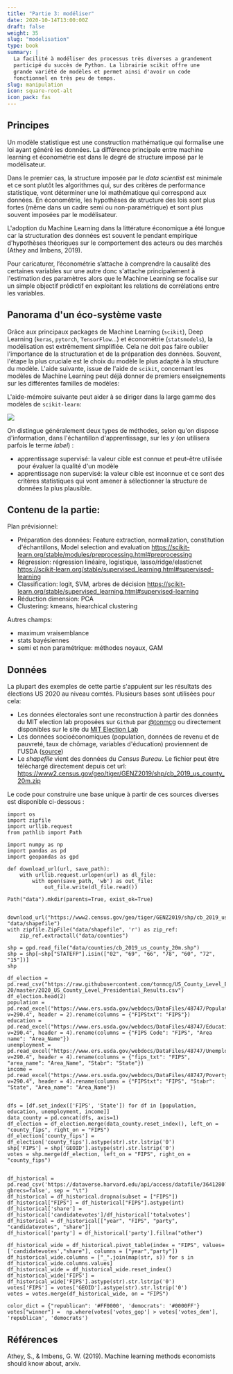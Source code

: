 ```yaml
---
title: "Partie 3: modéliser"
date: 2020-10-14T13:00:00Z
draft: false
weight: 35
slug: "modelisation"
type: book
summary: |
  La facilité à modéliser des processus très diverses a grandement 
  participé du succès de Python. La librairie scikit offre une
  grande variété de modèles et permet ainsi d'avoir un code
  fonctionnel en très peu de temps.
slug: manipulation
icon: square-root-alt
icon_pack: fas
---
```



## Principes

Un modèle statistique est une construction mathématique qui formalise une loi
ayant généré les données. La différence principale entre machine learning et économétrie
est dans le degré de structure imposé par le modélisateur. 

Dans le premier cas,
la structure imposée par le *data scientist* est minimale et ce sont plutôt
les algorithmes qui, sur des critères de performance statistique, vont
déterminer une loi mathématique qui correspond aux données. En économétrie,
les hypothèses de structure des lois sont plus fortes (même dans un cadre semi ou non-paramétrique) et sont plus souvent imposées
par le modélisateur.

L'adoption du Machine Learning dans la littérature économique a été longue car la structuration des données est souvent le pendant empirique d'hypothèses théoriques sur le comportement des acteurs ou des marchés (Athey and Imbens, 2019). 

Pour caricaturer, l’économétrie s’attache à comprendre la causalité des certaines variables sur une autre donc s'attache principalement à l'estimation des paramètres alors que le Machine Learning se focalise sur un simple objectif prédictif en exploitant les relations de corrélations entre les variables.

## Panorama d'un éco-système vaste

Grâce aux principaux packages de Machine Learning (`scikit`), Deep Learning (`keras`, `pytorch`, `TensorFlow`...) et économétrie  (`statsmodels`), la modélisation est extrêmement simplifiée. Cela ne doit pas faire oublier l'importance de la structuration et de la préparation des données. Souvent, l'étape la plus cruciale est le choix du modèle le plus adapté à la structure du modèle. L'aide suivante, issue de l'aide de `scikit`, concernant les modèles de Machine Learning peut déjà donner de premiers enseignements sur les différentes familles de modèles:

L'aide-mémoire suivante peut aider à se diriger dans la large gamme des modèles de `scikit-learn`: 

![](https://scikit-learn.org/stable/_static/ml_map.png)


On distingue généralement deux types de méthodes, selon qu'on dispose d'information, dans l'échantillon
d'apprentissage, sur les *y* (on utilisera parfois le terme *label*) :

* apprentissage supervisé: la valeur cible est connue et peut-être utilisée pour évaluer la qualité d'un modèle
* apprentissage non supervisé: la valeur cible est inconnue et ce sont des critères statistiques qui vont amener
à sélectionner la structure de données la plus plausible. 


## Contenu de la partie:

Plan prévisionnel:

* Préparation des données: Feature extraction, normalization, constitution d'échantillons,
Model selection and evaluation
https://scikit-learn.org/stable/modules/preprocessing.html#preprocessing
* Régression: régression linéaire, logistique, lasso/ridge/elasticnet
https://scikit-learn.org/stable/supervised_learning.html#supervised-learning
* Classification: logit, SVM, arbres de décision
https://scikit-learn.org/stable/supervised_learning.html#supervised-learning
* Réduction dimension: PCA
* Clustering: kmeans, hiearchical clustering

Autres champs:
* maximum vraisemblance
* stats bayésiennes
* semi et non paramétrique: méthodes noyaux, GAM

## Données

La plupart des exemples de cette partie s'appuient sur les résultats des
élections US 2020 au niveau comtés. Plusieurs bases sont utilisées pour 
cela:

* Les données électorales sont une reconstruction à partir des données du MIT election lab
proposées sur `Github` par [@tonmcg](https://github.com/tonmcg/US_County_Level_Election_Results_08-20)
ou directement disponibles sur le site du [MIT Election Lab](https://electionlab.mit.edu/data)
* Les données socioéconomiques (population, données de revenu et de pauvreté, 
taux de chômage, variables d'éducation) proviennent de l'USDA ([source](https://www.ers.usda.gov/data-products/county-level-data-sets/))
* Le *shapefile* vient des données du *Census Bureau*. Le fichier peut
être téléchargé directement depuis cet url:
<https://www2.census.gov/geo/tiger/GENZ2019/shp/cb_2019_us_county_20m.zip>

Le code pour construire une base unique à partir de ces sources diverses
est disponible ci-dessous : 


```{.python}
import os
import zipfile
import urllib.request
from pathlib import Path

import numpy as np
import pandas as pd
import geopandas as gpd

def download_url(url, save_path):
    with urllib.request.urlopen(url) as dl_file:
        with open(save_path, 'wb') as out_file:
            out_file.write(dl_file.read())
    
Path("data").mkdir(parents=True, exist_ok=True)


download_url("https://www2.census.gov/geo/tiger/GENZ2019/shp/cb_2019_us_county_20m.zip", "data/shapefile")
with zipfile.ZipFile("data/shapefile", 'r') as zip_ref:
    zip_ref.extractall("data/counties")

shp = gpd.read_file("data/counties/cb_2019_us_county_20m.shp")
shp = shp[~shp["STATEFP"].isin(["02", "69", "66", "78", "60", "72", "15"])]
shp

df_election = pd.read_csv("https://raw.githubusercontent.com/tonmcg/US_County_Level_Election_Results_08-20/master/2020_US_County_Level_Presidential_Results.csv")
df_election.head(2)
population = pd.read_excel("https://www.ers.usda.gov/webdocs/DataFiles/48747/PopulationEstimates.xls?v=290.4", header = 2).rename(columns = {"FIPStxt": "FIPS"})
education = pd.read_excel("https://www.ers.usda.gov/webdocs/DataFiles/48747/Education.xls?v=290.4", header = 4).rename(columns = {"FIPS Code": "FIPS", "Area name": "Area_Name"})
unemployment = pd.read_excel("https://www.ers.usda.gov/webdocs/DataFiles/48747/Unemployment.xls?v=290.4", header = 4).rename(columns = {"fips_txt": "FIPS", "area_name": "Area_Name", "Stabr": "State"})
income = pd.read_excel("https://www.ers.usda.gov/webdocs/DataFiles/48747/PovertyEstimates.xls?v=290.4", header = 4).rename(columns = {"FIPStxt": "FIPS", "Stabr": "State", "Area_name": "Area_Name"})


dfs = [df.set_index(['FIPS', 'State']) for df in [population, education, unemployment, income]]
data_county = pd.concat(dfs, axis=1)
df_election = df_election.merge(data_county.reset_index(), left_on = "county_fips", right_on = "FIPS")
df_election['county_fips'] = df_election['county_fips'].astype(str).str.lstrip('0')
shp['FIPS'] = shp['GEOID'].astype(str).str.lstrip('0')
votes = shp.merge(df_election, left_on = "FIPS", right_on = "county_fips")


df_historical = pd.read_csv('https://dataverse.harvard.edu/api/access/datafile/3641280?gbrecs=false', sep = "\t")
df_historical = df_historical.dropna(subset = ["FIPS"])
df_historical["FIPS"] = df_historical["FIPS"].astype(int)
df_historical['share'] = df_historical['candidatevotes']/df_historical['totalvotes']
df_historical = df_historical[["year", "FIPS", "party", "candidatevotes", "share"]]
df_historical['party'] = df_historical['party'].fillna("other")

df_historical_wide = df_historical.pivot_table(index = "FIPS", values=['candidatevotes',"share"], columns = ["year","party"])
df_historical_wide.columns = ["_".join(map(str, s)) for s in df_historical_wide.columns.values]
df_historical_wide = df_historical_wide.reset_index()
df_historical_wide['FIPS'] = df_historical_wide['FIPS'].astype(str).str.lstrip('0')
votes['FIPS'] = votes['GEOID'].astype(str).str.lstrip('0')
votes = votes.merge(df_historical_wide, on = "FIPS")

color_dict = {"republican": '#FF0000', 'democrats': '#0000FF'}
votes["winner"] =  np.where(votes['votes_gop'] > votes['votes_dem'], 'republican', 'democrats') 
```



## Références

Athey, S., & Imbens, G. W. (2019). Machine learning methods economists should know about, arxiv.
